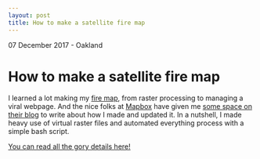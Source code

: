 ```yaml
---
layout: post
title: How to make a satellite fire map
---
```

<p class="meta"> 07 December 2017 - Oakland</p>

How to make a satellite fire map
==============================

I learned a lot making my [fire map](https://robinkraft.github.io/norcal-fires-imagery/compare.html), from raster processing to managing a viral webpage. And the nice folks at [Mapbox](https://www.mapbox.com) have given me [some space on their blog](https://blog.mapbox.com/santa-rosa-fire-map-how-i-built-it-ef2483f5b92e) to write about how I made and updated it. In a nutshell, I made heavy use of virtual raster files and automated everything process with a simple bash script.

[You can read all the gory details here!](https://blog.mapbox.com/santa-rosa-fire-map-how-i-built-it-ef2483f5b92e)